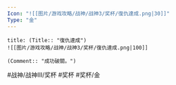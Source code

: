```yaml
---
Icon: "![[图片/游戏攻略/战神/战神3/奖杯/復仇達成.png|30]]"
Type: "金"
---
```

```ad-common-gold-trophy
title: (Title:: "復仇達成")
![[图片/游戏攻略/战神/战神3/奖杯/復仇達成.png|100]]

(Comment:: "成功破關。")
```

#战神/战神III/奖杯 #奖杯 #奖杯/金
